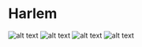 # Harlem
![alt text](https://github.com/Hasan-Korkmaz/Harlem/LoginRegister.png)
![alt text](https://github.com/Hasan-Korkmaz/Harlem/Main.png)
![alt text](https://github.com/Hasan-Korkmaz/Harlem/order.png)
![alt text](https://github.com/Hasan-Korkmaz/Harlem/panel.png)